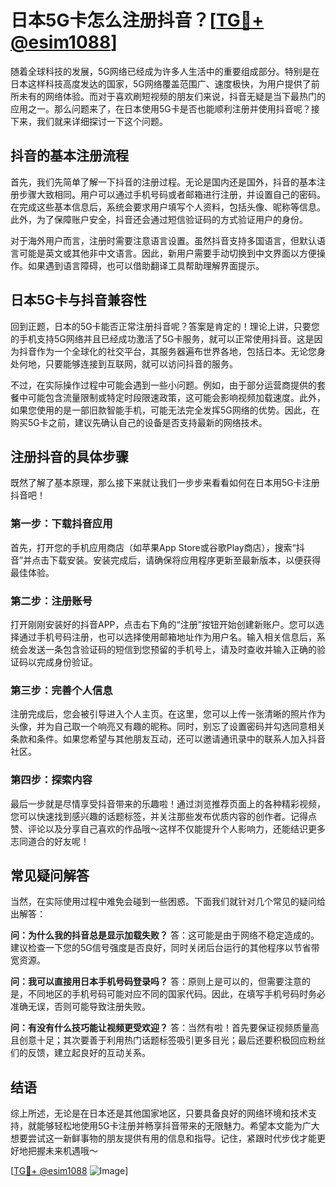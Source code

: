 # 日本5G卡怎么注册抖音？[[TG💪+ @esim1088](https://t.me/s/esim1088)]

随着全球科技的发展，5G网络已经成为许多人生活中的重要组成部分。特别是在日本这样科技高度发达的国家，5G网络覆盖范围广、速度极快，为用户提供了前所未有的网络体验。而对于喜欢刷短视频的朋友们来说，抖音无疑是当下最热门的应用之一。那么问题来了，在日本使用5G卡是否也能顺利注册并使用抖音呢？接下来，我们就来详细探讨一下这个问题。

## 抖音的基本注册流程

首先，我们先简单了解一下抖音的注册过程。无论是国内还是国外，抖音的基本注册步骤大致相同。用户可以通过手机号码或者邮箱进行注册，并设置自己的密码。在完成这些基本信息后，系统会要求用户填写个人资料，包括头像、昵称等信息。此外，为了保障账户安全，抖音还会通过短信验证码的方式验证用户的身份。

对于海外用户而言，注册时需要注意语言设置。虽然抖音支持多国语言，但默认语言可能是英文或其他非中文语言。因此，新用户需要手动切换到中文界面以方便操作。如果遇到语言障碍，也可以借助翻译工具帮助理解界面提示。

## 日本5G卡与抖音兼容性

回到正题，日本的5G卡能否正常注册抖音呢？答案是肯定的！理论上讲，只要您的手机支持5G网络并且已经成功激活了5G卡服务，就可以正常使用抖音。这是因为抖音作为一个全球化的社交平台，其服务器遍布世界各地，包括日本。无论您身处何地，只要能够连接到互联网，就可以访问抖音的服务。

不过，在实际操作过程中可能会遇到一些小问题。例如，由于部分运营商提供的套餐中可能包含流量限制或特定时段限速政策，这可能会影响视频加载速度。此外，如果您使用的是一部旧款智能手机，可能无法完全发挥5G网络的优势。因此，在购买5G卡之前，建议先确认自己的设备是否支持最新的网络技术。

## 注册抖音的具体步骤

既然了解了基本原理，那么接下来就让我们一步步来看看如何在日本用5G卡注册抖音吧！

### 第一步：下载抖音应用
首先，打开您的手机应用商店（如苹果App Store或谷歌Play商店），搜索“抖音”并点击下载安装。安装完成后，请确保将应用程序更新至最新版本，以便获得最佳体验。

### 第二步：注册账号
打开刚刚安装好的抖音APP，点击右下角的“注册”按钮开始创建新账户。您可以选择通过手机号码注册，也可以选择使用邮箱地址作为用户名。输入相关信息后，系统会发送一条包含验证码的短信到您预留的手机号上，请及时查收并输入正确的验证码以完成身份验证。

### 第三步：完善个人信息
注册完成后，您会被引导进入个人主页。在这里，您可以上传一张清晰的照片作为头像，并为自己取一个响亮又有趣的昵称。同时，别忘了设置密码并勾选同意相关条款和条件。如果您希望与其他朋友互动，还可以邀请通讯录中的联系人加入抖音社区。

### 第四步：探索内容
最后一步就是尽情享受抖音带来的乐趣啦！通过浏览推荐页面上的各种精彩视频，您可以快速找到感兴趣的话题标签，并关注那些发布优质内容的创作者。记得点赞、评论以及分享自己喜欢的作品哦～这样不仅能提升个人影响力，还能结识更多志同道合的好友呢！

## 常见疑问解答

当然，在实际使用过程中难免会碰到一些困惑。下面我们就针对几个常见的疑问给出解答：

**问：为什么我的抖音总是显示加载失败？**
答：这可能是由于网络不稳定造成的。建议检查一下您的5G信号强度是否良好，同时关闭后台运行的其他程序以节省带宽资源。

**问：我可以直接用日本手机号码登录吗？**
答：原则上是可以的，但需要注意的是，不同地区的手机号码可能对应不同的国家代码。因此，在填写手机号码时务必准确无误，否则可能导致注册失败。

**问：有没有什么技巧能让视频更受欢迎？**
答：当然有啦！首先要保证视频质量高且创意十足；其次要善于利用热门话题标签吸引更多目光；最后还要积极回应粉丝们的反馈，建立起良好的互动关系。

## 结语

综上所述，无论是在日本还是其他国家地区，只要具备良好的网络环境和技术支持，就能够轻松地使用5G卡注册并畅享抖音带来的无限魅力。希望本文能为广大想要尝试这一新鲜事物的朋友提供有用的信息和指导。记住，紧跟时代步伐才能更好地把握未来机遇哦～

[[TG💪+ @esim1088](https://t.me/s/esim1088) ![Image](https://i.postimg.cc/4NQfJmqS/Snipaste-2025-05-13-00-14-12.png)]
